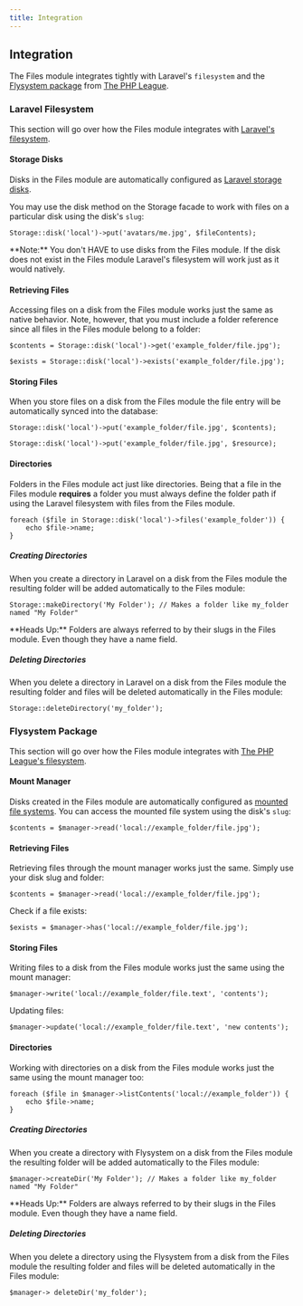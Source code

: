 ```yaml
---
title: Integration
---
```


## Integration[](#integration)

The Files module integrates tightly with Laravel's `filesystem` and the [Flysystem package](https://flysystem.thephpleague.com/) from [The PHP League](https://thephpleague.com/).


### Laravel Filesystem[](#integration/laravel-filesystem)

This section will go over how the Files module integrates with [Laravel's filesystem](https://laravel.com/docs/5.3/filesystem).


#### Storage Disks[](#integration/laravel-filesystem/storage-disks)

Disks in the Files module are automatically configured as [Laravel storage disks](https://laravel.com/docs/5.3/filesystem#obtaining-disk-instances).

You may use the disk method on the Storage facade to work with files on a particular disk using the disk's `slug`:

    Storage::disk('local')->put('avatars/me.jpg', $fileContents);

<div class="alert alert-info">**Note:** You don't HAVE to use disks from the Files module. If the disk does not exist in the Files module Laravel's filesystem will work just as it would natively.</div>


#### Retrieving Files[](#integration/laravel-filesystem/retrieving-files)

Accessing files on a disk from the Files module works just the same as native behavior. Note, however, that you must include a folder reference since all files in the Files module belong to a folder:

    $contents = Storage::disk('local')->get('example_folder/file.jpg');

    $exists = Storage::disk('local')->exists('example_folder/file.jpg');


#### Storing Files[](#integration/laravel-filesystem/storing-files)

When you store files on a disk from the Files module the file entry will be automatically synced into the database:

    Storage::disk('local')->put('example_folder/file.jpg', $contents);

    Storage::disk('local')->put('example_folder/file.jpg', $resource);


#### Directories[](#integration/laravel-filesystem/directories)

Folders in the Files module act just like directories. Being that a file in the Files module **requires** a folder you must always define the folder path if using the Laravel filesystem with files from the Files module.

    foreach ($file in Storage::disk('local')->files('example_folder')) {
        echo $file->name;
    }


##### Creating Directories[](#integration/laravel-filesystem/directories/creating-directories)

When you create a directory in Laravel on a disk from the Files module the resulting folder will be added automatically to the Files module:

    Storage::makeDirectory('My Folder'); // Makes a folder like my_folder named "My Folder"

<div class="alert alert-danger">**Heads Up:** Folders are always referred to by their slugs in the Files module. Even though they have a name field.</div>


##### Deleting Directories[](#integration/laravel-filesystem/directories/deleting-directories)

When you delete a directory in Laravel on a disk from the Files module the resulting folder and files will be deleted automatically in the Files module:

    Storage::deleteDirectory('my_folder');


### Flysystem Package[](#integration/flysystem-package)

This section will go over how the Files module integrates with [The PHP League's filesystem](https://flysystem.thephpleague.com/).


#### Mount Manager[](#integration/flysystem-package/mount-manager)

Disks created in the Files module are automatically configured as [mounted file systems](https://flysystem.thephpleague.com/mount-manager/). You can access the mounted file system using the disk's `slug`:

    $contents = $manager->read('local://example_folder/file.jpg');


#### Retrieving Files[](#integration/flysystem-package/retrieving-files)

Retrieving files through the mount manager works just the same. Simply use your disk slug and folder:

    $contents = $manager->read('local://example_folder/file.jpg');

Check if a file exists:

    $exists = $manager->has('local://example_folder/file.jpg');


#### Storing Files[](#integration/flysystem-package/storing-files)

Writing files to a disk from the Files module works just the same using the mount manager:

    $manager->write('local://example_folder/file.text', 'contents');

Updating files:

    $manager->update('local://example_folder/file.text', 'new contents');


#### Directories[](#integration/flysystem-package/directories)

Working with directories on a disk from the Files module works just the same using the mount manager too:

    foreach ($file in $manager->listContents('local://example_folder')) {
        echo $file->name;
    }


##### Creating Directories[](#integration/flysystem-package/directories/creating-directories)

When you create a directory with Flysystem on a disk from the Files module the resulting folder will be added automatically to the Files module:

    $manager->createDir('My Folder'); // Makes a folder like my_folder named "My Folder"

<div class="alert alert-danger">**Heads Up:** Folders are always referred to by their slugs in the Files module. Even though they have a name field.</div>


##### Deleting Directories[](#integration/flysystem-package/directories/deleting-directories)

When you delete a directory using the Flysystem from a disk from the Files module the resulting folder and files will be deleted automatically in the Files module:

    $manager-> deleteDir('my_folder');
